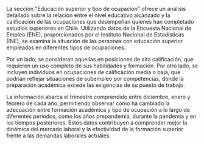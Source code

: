 La sección "Educación superior y tipo de ocupación" ofrece un análisis detallado sobre la relación entre el nivel educativo alcanzado y la calificación de las ocupaciones que desempeñan quienes han completado estudios superiores en Chile. Utilizando datos de la Encuesta Nacional de Empleo (ENE), proporcionados por el Instituto Nacional de Estadísticas (INE), se examina la situación de las personas con educación superior empleadas en diferentes tipos de ocupaciones. 

Por un lado, se consideran aquellas en posiciones de alta calificación, que requieren un uso completo de sus habilidades y formación. Por otro lado, se incluyen individuos en ocupaciones de calificación media o baja, que podrían reflejar situaciones de subempleo por competencias, donde la preparación académica excede las exigencias de su puesto de trabajo.

La información abarca el trimestre comprendido entre diciembre, enero y febrero de cada año, permitiendo observar cómo ha cambiado la adecuación entre formación académica y tipo de ocupación a lo largo de diferentes períodos, como los años prepandemia, durante la pandemia y en los tiempos posteriores. Estos datos contribuyen a comprender mejor la dinámica del mercado laboral y la efectividad de la formación superior frente a las demandas laborales actuales.
